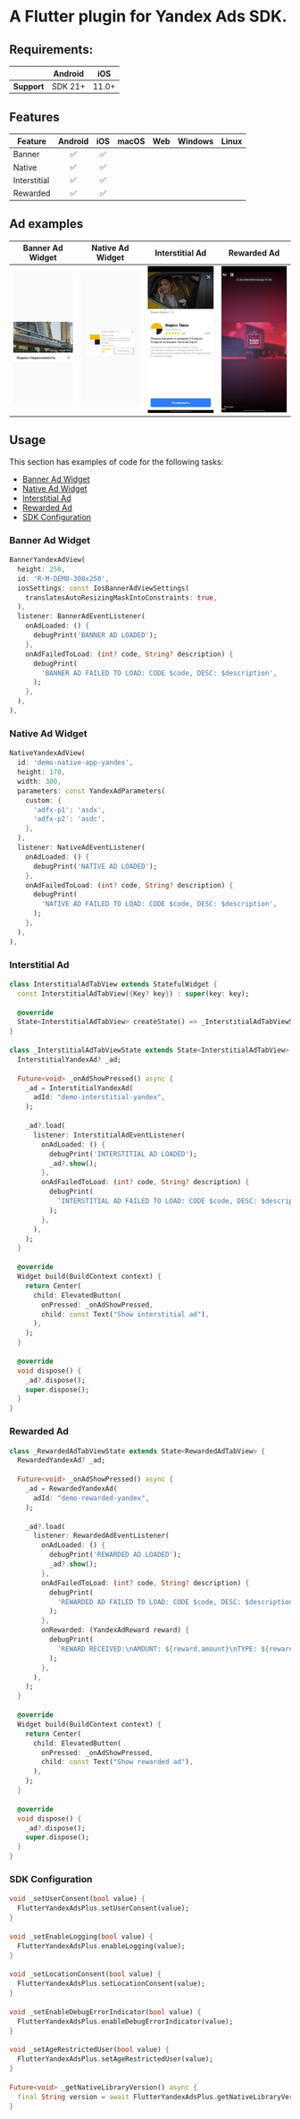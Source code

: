 # A Flutter plugin for Yandex Ads SDK.

## Requirements:

|             | Android | iOS  |
|-------------|---------|------|
| **Support** | SDK 21+ | 11.0+ |

## Features

| Feature                        | Android | iOS | macOS | Web | Windows | Linux |
| ------------------------------ | :-----: | :-: | :---: | :-: | :-----: | :---: |
| Banner                | ✅      | ✅  |    ||     |
| Native                | ✅      | ✅  |    ||     |
| Interstitial                | ✅      | ✅  |    ||     |
| Rewarded                | ✅      | ✅  |    ||     |
## Ad examples
Banner Ad Widget| Native Ad Widget |Interstitial Ad| Rewarded Ad |
:-------------------------:|:-------------------------:|:---------------:|:-:|
![Banner](https://github.com/kardenvan7/flutter_yandex_ads_plus/blob/0.6.0/doc/banner_example.jpg?raw=true)  |  ![Native](https://github.com/kardenvan7/flutter_yandex_ads_plus/blob/0.6.0/doc/native_example.jpg?raw=true) | ![Interstitial](https://github.com/kardenvan7/flutter_yandex_ads_plus/blob/0.6.0/doc/interstitial_example.jpg?raw=true) | ![Reward](https://github.com/kardenvan7/flutter_yandex_ads_plus/blob/0.6.0/doc/rewarded_example.jpg?raw=true)

## Usage

This section has examples of code for the following tasks:

* [Banner Ad Widget](#bannеr-ad-widget)
* [Native Ad Widget](#native-ad-widget)
* [Interstitial Ad](#interstitial-ad)
* [Rewarded Ad](#rewarded-ad)
* [SDK Configuration](#sdk-configuration)

### Bannеr Ad Widget
```dart
BannerYandexAdView(
  height: 250,
  id: 'R-M-DEMO-300x250',
  iosSettings: const IosBannerAdViewSettings(
    translatesAutoResizingMaskIntoConstraints: true,
  ),
  listener: BannerAdEventListener(
    onAdLoaded: () {
      debugPrint('BANNER AD LOADED');
    },
    onAdFailedToLoad: (int? code, String? description) {
      debugPrint(
        'BANNER AD FAILED TO LOAD: CODE $code, DESC: $description',
      );
    },
  ),
),
```

### Native Ad Widget
```dart
NativeYandexAdView(
  id: 'demo-native-app-yandex',
  height: 170,
  width: 300,
  parameters: const YandexAdParameters(
    custom: {
      'adfx-p1': 'asdx',
      'adfx-p2': 'asdc',
    },
  ),
  listener: NativeAdEventListener(
    onAdLoaded: () {
      debugPrint('NATIVE AD LOADED');
    },
    onAdFailedToLoad: (int? code, String? description) {
      debugPrint(
        'NATIVE AD FAILED TO LOAD: CODE $code, DESC: $description',
      );
    },
  ),
),
```

### Interstitial Ad
```dart
class InterstitialAdTabView extends StatefulWidget {
  const InterstitialAdTabView({Key? key}) : super(key: key);

  @override
  State<InterstitialAdTabView> createState() => _InterstitialAdTabViewState();
}

class _InterstitialAdTabViewState extends State<InterstitialAdTabView> {
  InterstitialYandexAd? _ad;

  Future<void> _onAdShowPressed() async {
    _ad = InterstitialYandexAd(
      adId: "demo-interstitial-yandex",
    );

    _ad?.load(
      listener: InterstitialAdEventListener(
        onAdLoaded: () {
          debugPrint('INTERSTITIAL AD LOADED');
          _ad?.show();
        },
        onAdFailedToLoad: (int? code, String? description) {
          debugPrint(
            'INTERSTITIAL AD FAILED TO LOAD: CODE $code, DESC: $description',
          );
        },
      ),
    );
  }

  @override
  Widget build(BuildContext context) {
    return Center(
      child: ElevatedButton(
        onPressed: _onAdShowPressed,
        child: const Text("Show interstitial ad"),
      ),
    );
  }

  @override
  void dispose() {
    _ad?.dispose();
    super.dispose();
  }
}

```

### Rewarded Ad
```dart
class _RewardedAdTabViewState extends State<RewardedAdTabView> {
  RewardedYandexAd? _ad;

  Future<void> _onAdShowPressed() async {
    _ad = RewardedYandexAd(
      adId: "demo-rewarded-yandex",
    );

    _ad?.load(
      listener: RewardedAdEventListener(
        onAdLoaded: () {
          debugPrint('REWARDED AD LOADED');
          _ad?.show();
        },
        onAdFailedToLoad: (int? code, String? description) {
          debugPrint(
            'REWARDED AD FAILED TO LOAD: CODE $code, DESC: $description',
          );
        },
        onRewarded: (YandexAdReward reward) {
          debugPrint(
            'REWARD RECEIVED:\nAMOUNT: ${reward.amount}\nTYPE: ${reward.type}',
          );
        },
      ),
    );
  }

  @override
  Widget build(BuildContext context) {
    return Center(
      child: ElevatedButton(
        onPressed: _onAdShowPressed,
        child: const Text("Show rewarded ad"),
      ),
    );
  }

  @override
  void dispose() {
    _ad?.dispose();
    super.dispose();
  }
}
```

### SDK Configuration

```dart
void _setUserConsent(bool value) {
  FlutterYandexAdsPlus.setUserConsent(value);
}

void _setEnableLogging(bool value) {
  FlutterYandexAdsPlus.enableLogging(value);
}

void _setLocationConsent(bool value) {
  FlutterYandexAdsPlus.setLocationConsent(value);
}

void _setEnableDebugErrorIndicator(bool value) {
  FlutterYandexAdsPlus.enableDebugErrorIndicator(value);
}

void _setAgeRestrictedUser(bool value) {
  FlutterYandexAdsPlus.setAgeRestrictedUser(value);
}

Future<void> _getNativeLibraryVersion() async {
  final String version = await FlutterYandexAdsPlus.getNativeLibraryVersion();
}
```